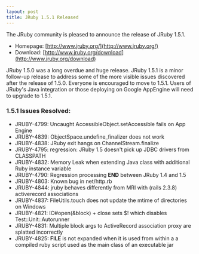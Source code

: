 ```yaml
---
layout: post
title: JRuby 1.5.1 Released
---
```

The JRuby community is pleased to announce the release of JRuby 1.5.1.

- Homepage: [http://www.jruby.org/](http://www.jruby.org/)
- Download: [http://www.jruby.org/download](http://www.jruby.org/download)

JRuby 1.5.0 was a long overdue and huge release. JRuby 1.5.1 is a minor follow-up release to address some of the more visible issues discovered after the release of 1.5.0.  Everyone is encouraged to move to 1.5.1. Users of JRuby's Java integration or those deploying on Google AppEngine will need to upgrade to 1.5.1.

### 1.5.1 Issues Resolved:

- JRUBY-4799: Uncaught AccessibleObject.setAccessible fails on App Engine
- JRUBY-4839: ObjectSpace.undefine_finalizer does not work
- JRUBY-4838: JRuby exit hangs on ChannelStream.finalize
- JRUBY-4795: regression: JRuby 1.5 doesn't pick up JDBC drivers from CLASSPATH
- JRUBY-4832: Memory Leak when extending Java class with additional Ruby instance variable
- JRUBY-4790: Regression processing __END__ between JRuby 1.4 and 1.5
- JRUBY-4803: Known bug in net/http.rb
- JRUBY-4844: jruby behaves differently from MRI with (rails 2.3.8) activerecord associations
- JRUBY-4837: FileUtils.touch does not update the mtime of directories on Windows
- JRUBY-4821: IO#open(&amp;block) + close sets $! which disables Test::Unit::Autorunner
- JRUBY-4831: Multiple block args to ActiveRecord association proxy are splatted incorrectly
- JRUBY-4825: __FILE__ is not expanded when it is used from within a a compiled ruby script used as the main class of an executable jar
